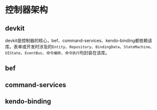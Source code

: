 # 控制器架构

## devkit

devkit是控制器的核心，bef、command-services、kendo-binding都依赖该库。表单或开发时涉及的`Entity`、`Repository`、`BindingData`、`StateMachine`、`UIState`、`EventBus`、`命令编排`、`命令执行`均封装在该库。

## bef

## command-services

## kendo-binding

